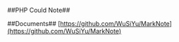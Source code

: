 ##PHP Could Note##

##Documents##
[https://github.com/WuSiYu/MarkNote](https://github.com/WuSiYu/MarkNote)